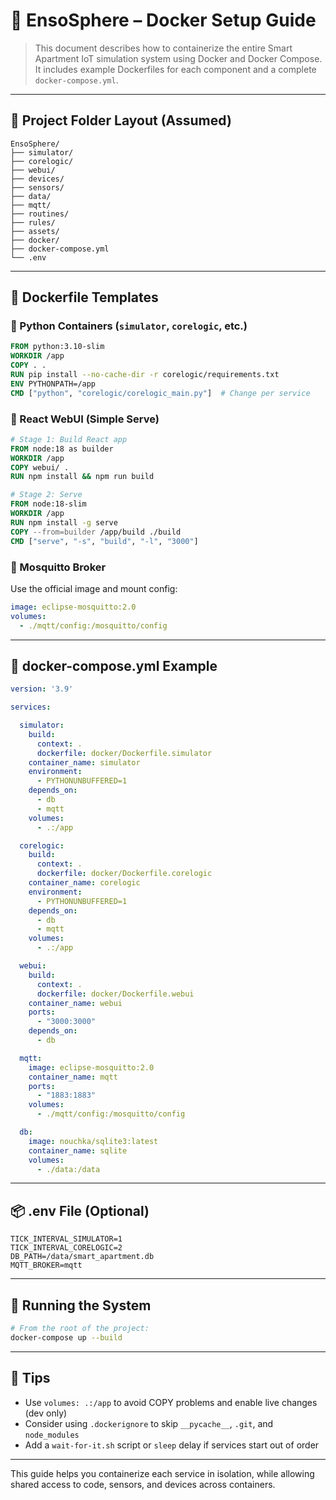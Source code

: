 # 🐳 EnsoSphere – Docker Setup Guide

> This document describes how to containerize the entire Smart Apartment IoT simulation system using Docker and Docker Compose.  
It includes example Dockerfiles for each component and a complete `docker-compose.yml`.

---

## 📁 Project Folder Layout (Assumed)

```
EnsoSphere/
├── simulator/
├── corelogic/
├── webui/
├── devices/
├── sensors/
├── data/
├── mqtt/
├── routines/
├── rules/
├── assets/
├── docker/
├── docker-compose.yml
└── .env
```

---

## 🧱 Dockerfile Templates

### 🔹 Python Containers (`simulator`, `corelogic`, etc.)

```dockerfile
FROM python:3.10-slim
WORKDIR /app
COPY . .
RUN pip install --no-cache-dir -r corelogic/requirements.txt
ENV PYTHONPATH=/app
CMD ["python", "corelogic/corelogic_main.py"]  # Change per service
```

### 🔹 React WebUI (Simple Serve)

```dockerfile
# Stage 1: Build React app
FROM node:18 as builder
WORKDIR /app
COPY webui/ .
RUN npm install && npm run build

# Stage 2: Serve
FROM node:18-slim
WORKDIR /app
RUN npm install -g serve
COPY --from=builder /app/build ./build
CMD ["serve", "-s", "build", "-l", "3000"]
```

### 🔹 Mosquitto Broker

Use the official image and mount config:
```yaml
image: eclipse-mosquitto:2.0
volumes:
  - ./mqtt/config:/mosquitto/config
```

---

## 🧩 docker-compose.yml Example

```yaml
version: '3.9'

services:

  simulator:
    build:
      context: .
      dockerfile: docker/Dockerfile.simulator
    container_name: simulator
    environment:
      - PYTHONUNBUFFERED=1
    depends_on:
      - db
      - mqtt
    volumes:
      - .:/app

  corelogic:
    build:
      context: .
      dockerfile: docker/Dockerfile.corelogic
    container_name: corelogic
    environment:
      - PYTHONUNBUFFERED=1
    depends_on:
      - db
      - mqtt
    volumes:
      - .:/app

  webui:
    build:
      context: .
      dockerfile: docker/Dockerfile.webui
    container_name: webui
    ports:
      - "3000:3000"
    depends_on:
      - db

  mqtt:
    image: eclipse-mosquitto:2.0
    container_name: mqtt
    ports:
      - "1883:1883"
    volumes:
      - ./mqtt/config:/mosquitto/config

  db:
    image: nouchka/sqlite3:latest
    container_name: sqlite
    volumes:
      - ./data:/data
```

---

## 📦 .env File (Optional)

```env
TICK_INTERVAL_SIMULATOR=1
TICK_INTERVAL_CORELOGIC=2
DB_PATH=/data/smart_apartment.db
MQTT_BROKER=mqtt
```

---

## 🚀 Running the System

```bash
# From the root of the project:
docker-compose up --build
```

---

## 📌 Tips

- Use `volumes: .:/app` to avoid COPY problems and enable live changes (dev only)
- Consider using `.dockerignore` to skip `__pycache__`, `.git`, and `node_modules`
- Add a `wait-for-it.sh` script or `sleep` delay if services start out of order

---

This guide helps you containerize each service in isolation, while allowing shared access to code, sensors, and devices across containers.
